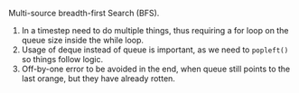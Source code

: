 Multi-source breadth-first Search (BFS).
1. In a timestep need to do multiple things, thus requiring a for loop on the queue size inside the while loop.
2. Usage of deque instead of queue is important, as we need to `popleft()` so things follow logic.
3. Off-by-one error to be avoided in the end, when queue still points to the last orange, but they have already rotten.

